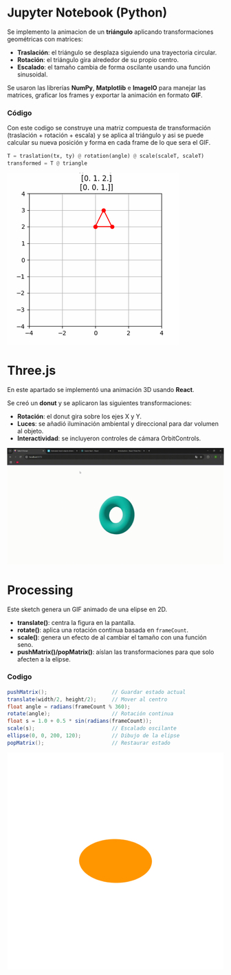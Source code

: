 # Jupyter Notebook (Python)

Se implemento la animacion de un  **triángulo** aplicando transformaciones geométricas con matrices:

- **Traslación**: el triángulo se desplaza siguiendo una trayectoria circular.  
- **Rotación**: el triángulo gira alrededor de su propio centro.  
- **Escalado**: el tamaño cambia de forma oscilante usando una función sinusoidal.  

Se usaron las librerías **NumPy**, **Matplotlib** e **ImageIO** para manejar las matrices, graficar los frames y exportar la animación en formato **GIF**.  

### Código 
Con este codigo se construye una matriz compuesta de transformación (traslación + rotación + escala) y se aplica al triángulo y asi se puede calcular su nueva posición y forma en cada frame de lo que sera el GIF.
```python
T = traslation(tx, ty) @ rotation(angle) @ scale(scaleT, scaleT)
transformed = T @ triangle
```
![Animación python](/2025-09-12_taller_0_transformaciones/python/triangulo.gif)

# Three.js 

En este apartado se implementó una animación 3D usando **React**.  

Se creó un  **donut** y se aplicaron las siguientes transformaciones:  

- **Rotación**: el donut gira  sobre los ejes X y Y.  
- **Luces**: se añadió iluminación ambiental y direccional para dar volumen al objeto.  
- **Interactividad**: se incluyeron controles de cámara OrbitControls.  

![Animación threejs](/2025-09-12_taller_0_transformaciones/threejs/donut.gif)

# Processing

Este sketch genera un GIF animado de una elipse en 2D.  

- **translate()**: centra la figura en la pantalla.  
- **rotate()**: aplica una rotación continua basada en `frameCount`.  
- **scale()**: genera un efecto de  al cambiar el tamaño con una función seno.  
- **pushMatrix()/popMatrix()**: aíslan las transformaciones para que solo afecten a la elipse.  

### Codigo

```java
pushMatrix();                     // Guardar estado actual
translate(width/2, height/2);     // Mover al centro
float angle = radians(frameCount % 360);
rotate(angle);                    // Rotación continua
float s = 1.0 + 0.5 * sin(radians(frameCount));
scale(s);                         // Escalado oscilante
ellipse(0, 0, 200, 120);          // Dibujo de la elipse
popMatrix();                      // Restaurar estado
```
![Animación processing](/2025-09-12_taller_0_transformaciones/processing/elipse.gif)
